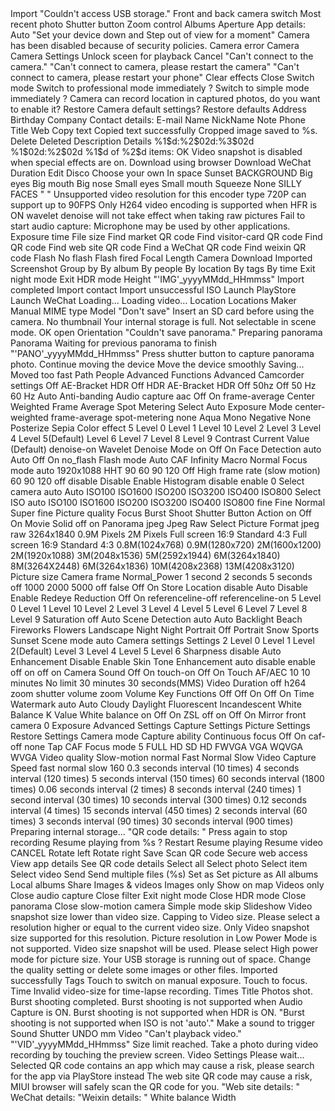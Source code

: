 <?xml version='1.0' encoding='UTF-8'?>
<resources>
  <string name="Import">Import</string>
  <string name="access_sd_fail">"Couldn't access USB storage."</string>
  <string name="accessibility_camera_picker">Front and back camera switch</string>
  <string name="accessibility_review_thumbnail">Most recent photo</string>
  <string name="accessibility_shutter_button">Shutter button</string>
  <string name="accessibility_zoom_control">Zoom control</string>
  <string name="albums">Albums</string>
  <string name="aperture">Aperture</string>
  <string name="app_details">App details:</string>
  <string name="auto">Auto</string>
  <string name="bg_replacement_message">"Set your device down and
Step out of view for a moment"</string>
  <string name="camera_disabled">Camera has been disabled because of security policies.</string>
  <string name="camera_error_title">Camera error</string>
  <string name="camera_label">Camera</string>
  <string name="camera_settings_label">Camera Settings</string>
  <string name="can_not_play_video">Unlock sceen for playback</string>
  <string name="cancel">Cancel</string>
  <string name="cannot_connect_camera">"Can't connect to the camera."</string>
  <string name="cannot_connect_camera_once">"Can't connect to camera, please restart the camera"</string>
  <string name="cannot_connect_camera_twice">"Can't connect to camera, please restart your phone"</string>
  <string name="clear_effects">Clear effects</string>
  <string name="close">Close</string>
  <string name="confirm_change_mode_title">Switch mode</string>
  <string name="confirm_change_to_expert_mode_message">Switch to professional mode immediately ?</string>
  <string name="confirm_change_to_simple_mode_message">Switch to simple mode immediately ?</string>
  <string name="confirm_location_message">Camera can record location in captured photos, do you want to enable it?</string>
  <string name="confirm_restore_message">Restore Camera default settings?</string>
  <string name="confirm_restore_title">Restore defaults</string>
  <string name="contact_address">Address</string>
  <string name="contact_birthday">Birthday</string>
  <string name="contact_company">Company</string>
  <string name="contact_details">Contact details:</string>
  <string name="contact_email">E-mail</string>
  <string name="contact_name">Name</string>
  <string name="contact_nickname">NickName</string>
  <string name="contact_note">Note</string>
  <string name="contact_phone">Phone</string>
  <string name="contact_title">Title</string>
  <string name="contact_web">Web</string>
  <string name="copy_text">Copy text</string>
  <string name="copy_text_success">Copied text successfully</string>
  <string name="crop_saved">Cropped image saved to %s.</string>
  <string name="delete">Delete</string>
  <string name="deleted">Deleted</string>
  <string name="description">Description</string>
  <string name="details">Details</string>
  <string name="details_hms">%1$d:%2$02d:%3$02d</string>
  <string name="details_ms">%1$02d:%2$02d</string>
  <string name="details_title">%1$d of %2$d items:</string>
  <string name="dialog_ok">OK</string>
  <string name="disable_video_snapshot_hint">Video snapshot is disabled when special effects are on.</string>
  <string name="download_by_browser">Download using browser</string>
  <string name="download_wechat">Download WeChat</string>
  <string name="duration">Duration</string>
  <string name="edit">Edit</string>
  <string name="effect_backdropper_disco">Disco</string>
  <string name="effect_backdropper_gallery">Choose your own</string>
  <string name="effect_backdropper_space">In space</string>
  <string name="effect_backdropper_sunset">Sunset</string>
  <string name="effect_background">BACKGROUND</string>
  <string name="effect_goofy_face_big_eyes">Big eyes</string>
  <string name="effect_goofy_face_big_mouth">Big mouth</string>
  <string name="effect_goofy_face_big_nose">Big nose</string>
  <string name="effect_goofy_face_small_eyes">Small eyes</string>
  <string name="effect_goofy_face_small_mouth">Small mouth</string>
  <string name="effect_goofy_face_squeeze">Squeeze</string>
  <string name="effect_none">None</string>
  <string name="effect_silly_faces">SILLY FACES</string>
  <string name="empty">" "</string>
  <string name="error_app_unsupported">Unsupported video resolution for this encoder type</string>
  <string name="error_app_unsupported_hfr_720p">720P can support up to 90FPS</string>
  <string name="error_app_unsupported_hfr_codec">Only H264 video encoding is supported when HFR is ON</string>
  <string name="error_app_unsupported_raw_wavelet">wavelet denoise will not take effect when taking raw pictures</string>
  <string name="error_fail_to_start_audio_capture">Fail to start audio capture: Microphone may be used by other applications.</string>
  <string name="exposure_time">Exposure time</string>
  <string name="file_size">File size</string>
  <string name="find_market_qrcode">Find market QR code</string>
  <string name="find_mecard_qrcode">Find visitor-card QR code</string>
  <string name="find_other_qrcode">Find QR code</string>
  <string name="find_web_qrcode">Find web site QR code</string>
  <string name="find_wechat_qrcode">Find a WeChat QR code</string>
  <string name="find_weixin_qrcode">Find weixin QR code</string>
  <string name="flash">Flash</string>
  <string name="flash_off">No flash</string>
  <string name="flash_on">Flash fired</string>
  <string name="focal_length">Focal Length</string>
  <string name="folder_camera">Camera</string>
  <string name="folder_download">Download</string>
  <string name="folder_imported">Imported</string>
  <string name="folder_screenshot">Screenshot</string>
  <string name="group_by">Group by</string>
  <string name="group_by_album">By album</string>
  <string name="group_by_faces">By people</string>
  <string name="group_by_location">By location</string>
  <string name="group_by_tags">By tags</string>
  <string name="group_by_time">By time</string>
  <string name="hand_night_exit_button_text">Exit night mode</string>
  <string name="hdr_exit_button_text">Exit HDR mode</string>
  <string name="height">Height</string>
  <string name="image_file_name_format">"'IMG'_yyyyMMdd_HHmmss"</string>
  <string name="import_complete">Import completed</string>
  <string name="import_contact">Import contact</string>
  <string name="import_fail">Import unsuccessful</string>
  <string name="iso">ISO</string>
  <string name="launch_market">Launch PlayStore</string>
  <string name="launch_wechat">Launch WeChat</string>
  <string name="loading">Loading...</string>
  <string name="loading_video">Loading video...</string>
  <string name="location">Location</string>
  <string name="locations">Locations</string>
  <string name="maker">Maker</string>
  <string name="manual">Manual</string>
  <string name="mimetype">MIME type</string>
  <string name="model">Model</string>
  <string name="no_save">"Don't save"</string>
  <string name="no_storage">Insert an SD card before using the camera.</string>
  <string name="no_thumbnail">No thumbnail</string>
  <string name="not_enough_space">Your internal storage is full.</string>
  <string name="not_selectable_in_scene_mode">Not selectable in scene mode.</string>
  <string name="ok">OK</string>
  <string name="open">open</string>
  <string name="orientation">Orientation</string>
  <string name="pano_dialog_panorama_failed">"Couldn't save panorama."</string>
  <string name="pano_dialog_prepare_preview">Preparing panorama</string>
  <string name="pano_dialog_title">Panorama</string>
  <string name="pano_dialog_waiting_previous">Waiting for previous panorama to finish</string>
  <string name="pano_file_name_format">"'PANO'_yyyyMMdd_HHmmss"</string>
  <string name="pano_how_to_use_prompt">Press shutter button to capture panorama photo.</string>
  <string name="pano_how_to_use_prompt_go_on_moving">Continue moving the device</string>
  <string name="pano_how_to_use_prompt_to_move">Move the device smoothly</string>
  <string name="pano_review_saving_indication_str">Saving...</string>
  <string name="pano_too_fast_prompt">Moved too fast</string>
  <string name="path">Path</string>
  <string name="people">People</string>
  <string name="pref_advanced_functions">Advanced Functions</string>
  <string name="pref_advanced_settings">Advanced</string>
  <string name="pref_camcorder_settings_category">Camcorder settings</string>
  <string name="pref_camera_ae_bracket_hdr_default">Off</string>
  <string name="pref_camera_ae_bracket_hdr_entry_ae_bracket">AE-Bracket</string>
  <string name="pref_camera_ae_bracket_hdr_entry_hdr">HDR</string>
  <string name="pref_camera_ae_bracket_hdr_entry_off">Off</string>
  <string name="pref_camera_ae_bracket_hdr_title">HDR</string>
  <string name="pref_camera_ae_bracket_hdr_value_ae_bracket">AE-Bracket</string>
  <string name="pref_camera_ae_bracket_hdr_value_hdr">HDR</string>
  <string name="pref_camera_ae_bracket_hdr_value_off">Off</string>
  <string name="pref_camera_antibanding_default">50hz</string>
  <string name="pref_camera_antibanding_entry_0">Off</string>
  <string name="pref_camera_antibanding_entry_1">50 Hz</string>
  <string name="pref_camera_antibanding_entry_2">60 Hz</string>
  <string name="pref_camera_antibanding_entry_3">Auto</string>
  <string name="pref_camera_antibanding_title">Anti-banding</string>
  <string name="pref_camera_audio_capture_title">Audio capture</string>
  <string name="pref_camera_audioencoder_default">aac</string>
  <string name="pref_camera_auto_focus_title_entry_off">Off</string>
  <string name="pref_camera_auto_focus_title_entry_on">On</string>
  <string name="pref_camera_autoexposure_default">frame-average</string>
  <string name="pref_camera_autoexposure_entry_centerweighted">Center Weighted</string>
  <string name="pref_camera_autoexposure_entry_frameaverage">Frame Average</string>
  <string name="pref_camera_autoexposure_entry_spotmetering">Spot Metering</string>
  <string name="pref_camera_autoexposure_title">Select Auto Exposure Mode</string>
  <string name="pref_camera_autoexposure_value_centerweighted">center-weighted</string>
  <string name="pref_camera_autoexposure_value_frameaverage">frame-average</string>
  <string name="pref_camera_autoexposure_value_spotmetering">spot-metering</string>
  <string name="pref_camera_coloreffect_default">none</string>
  <string name="pref_camera_coloreffect_entry_aqua">Aqua</string>
  <string name="pref_camera_coloreffect_entry_mono">Mono</string>
  <string name="pref_camera_coloreffect_entry_negative">Negative</string>
  <string name="pref_camera_coloreffect_entry_none">None</string>
  <string name="pref_camera_coloreffect_entry_posterize">Posterize</string>
  <string name="pref_camera_coloreffect_entry_sepia">Sepia</string>
  <string name="pref_camera_coloreffect_title">Color effect</string>
  <string name="pref_camera_contrast_default">5</string>
  <string name="pref_camera_contrast_entry_level0">Level 0</string>
  <string name="pref_camera_contrast_entry_level1">Level 1</string>
  <string name="pref_camera_contrast_entry_level10">Level 10</string>
  <string name="pref_camera_contrast_entry_level2">Level 2</string>
  <string name="pref_camera_contrast_entry_level3">Level 3</string>
  <string name="pref_camera_contrast_entry_level4">Level 4</string>
  <string name="pref_camera_contrast_entry_level5">Level 5(Default)</string>
  <string name="pref_camera_contrast_entry_level6">Level 6</string>
  <string name="pref_camera_contrast_entry_level7">Level 7</string>
  <string name="pref_camera_contrast_entry_level8">Level 8</string>
  <string name="pref_camera_contrast_entry_level9">Level 9</string>
  <string name="pref_camera_contrast_title">Contrast</string>
  <string name="pref_camera_current_k_value">Current Value</string>
  <string name="pref_camera_default_suffix">(Default)</string>
  <string name="pref_camera_denoise_default">denoise-on</string>
  <string name="pref_camera_denoise_title">Wavelet Denoise Mode</string>
  <string name="pref_camera_facedetection_default">on</string>
  <string name="pref_camera_facedetection_entry_off">Off</string>
  <string name="pref_camera_facedetection_entry_on">On</string>
  <string name="pref_camera_facedetection_title">Face Detection</string>
  <string name="pref_camera_flashmode_default">auto</string>
  <string name="pref_camera_flashmode_entry_auto">Auto</string>
  <string name="pref_camera_flashmode_entry_off">Off</string>
  <string name="pref_camera_flashmode_entry_on">On</string>
  <string name="pref_camera_flashmode_no_flash">no_flash</string>
  <string name="pref_camera_flashmode_title">Flash mode</string>
  <string name="pref_camera_focusmode_entry_auto">Auto</string>
  <string name="pref_camera_focusmode_entry_continuous">CAF</string>
  <string name="pref_camera_focusmode_entry_infinity">Infinity</string>
  <string name="pref_camera_focusmode_entry_macro">Macro</string>
  <string name="pref_camera_focusmode_entry_normal">Normal</string>
  <string name="pref_camera_focusmode_title">Focus mode</string>
  <string name="pref_camera_focusmode_value_default">auto</string>
  <string name="pref_camera_front_picture_size_default">1920x1088</string>
  <string name="pref_camera_hand_night_title">HHT</string>
  <string name="pref_camera_hfr_default">90</string>
  <string name="pref_camera_hfr_entry_2x">60</string>
  <string name="pref_camera_hfr_entry_3x">90</string>
  <string name="pref_camera_hfr_entry_4x">120</string>
  <string name="pref_camera_hfr_entry_off">Off</string>
  <string name="pref_camera_hfr_title">High frame rate (slow motion)</string>
  <string name="pref_camera_hfr_value_2x">60</string>
  <string name="pref_camera_hfr_value_3x">90</string>
  <string name="pref_camera_hfr_value_4x">120</string>
  <string name="pref_camera_hfr_value_off">off</string>
  <string name="pref_camera_histogram_default">disable</string>
  <string name="pref_camera_histogram_entry_disable">Disable</string>
  <string name="pref_camera_histogram_entry_enable">Enable</string>
  <string name="pref_camera_histogram_title">Histogram</string>
  <string name="pref_camera_histogram_value_disable">disable</string>
  <string name="pref_camera_histogram_value_enable">enable</string>
  <string name="pref_camera_id_default">0</string>
  <string name="pref_camera_id_title">Select camera</string>
  <string name="pref_camera_iso_default">auto</string>
  <string name="pref_camera_iso_entry_auto">Auto</string>
  <string name="pref_camera_iso_entry_iso100">ISO100</string>
  <string name="pref_camera_iso_entry_iso1600">ISO1600</string>
  <string name="pref_camera_iso_entry_iso200">ISO200</string>
  <string name="pref_camera_iso_entry_iso3200">ISO3200</string>
  <string name="pref_camera_iso_entry_iso400">ISO400</string>
  <string name="pref_camera_iso_entry_iso800">ISO800</string>
  <string name="pref_camera_iso_title">Select ISO</string>
  <string name="pref_camera_iso_value_auto">auto</string>
  <string name="pref_camera_iso_value_iso100">ISO100</string>
  <string name="pref_camera_iso_value_iso1600">ISO1600</string>
  <string name="pref_camera_iso_value_iso200">ISO200</string>
  <string name="pref_camera_iso_value_iso3200">ISO3200</string>
  <string name="pref_camera_iso_value_iso400">ISO400</string>
  <string name="pref_camera_iso_value_iso800">ISO800</string>
  <string name="pref_camera_jpegquality_default">fine</string>
  <string name="pref_camera_jpegquality_entry_fine">Fine</string>
  <string name="pref_camera_jpegquality_entry_normal">Normal</string>
  <string name="pref_camera_jpegquality_entry_superfine">Super fine</string>
  <string name="pref_camera_jpegquality_title">Picture quality</string>
  <string name="pref_camera_long_pressing_burst_shooting_entry_off">Focus</string>
  <string name="pref_camera_long_pressing_burst_shooting_entry_on">Burst Shoot</string>
  <string name="pref_camera_long_pressing_burst_shooting_title">Shutter Button Action</string>
  <string name="pref_camera_movie_solid_default">on</string>
  <string name="pref_camera_movie_solid_entry_off">Off</string>
  <string name="pref_camera_movie_solid_entry_on">On</string>
  <string name="pref_camera_movie_solid_title">Movie Solid</string>
  <string name="pref_camera_movie_solid_value_off">off</string>
  <string name="pref_camera_movie_solid_value_on">on</string>
  <string name="pref_camera_panoramamode_title">Panorama</string>
  <string name="pref_camera_picture_format_default">jpeg</string>
  <string name="pref_camera_picture_format_entry_jpeg">Jpeg</string>
  <string name="pref_camera_picture_format_entry_raw">Raw</string>
  <string name="pref_camera_picture_format_title">Select Picture Format</string>
  <string name="pref_camera_picture_format_value_jpeg">jpeg</string>
  <string name="pref_camera_picture_format_value_raw">raw</string>
  <string name="pref_camera_picture_size_default">3264x1840</string>
  <string name="pref_camera_picturesize_entry_1280x720">0.9M Pixels</string>
  <string name="pref_camera_picturesize_entry_1920x1080">2M Pixels</string>
  <string name="pref_camera_picturesize_entry_3200x1800">Full screen 16:9</string>
  <string name="pref_camera_picturesize_entry_3200x2400">Standard 4:3</string>
  <string name="pref_camera_picturesize_entry_4208x2368">Full screen 16:9</string>
  <string name="pref_camera_picturesize_entry_4208x3120">Standard 4:3</string>
  <string name="pref_camera_picturesize_professional_entry_1024x768">0.8M(1024x768)</string>
  <string name="pref_camera_picturesize_professional_entry_1280x720">0.9M(1280x720)</string>
  <string name="pref_camera_picturesize_professional_entry_1600x1200">2M(1600x1200)</string>
  <string name="pref_camera_picturesize_professional_entry_1920x1080">2M(1920x1088)</string>
  <string name="pref_camera_picturesize_professional_entry_2048x1536">3M(2048x1536)</string>
  <string name="pref_camera_picturesize_professional_entry_2592x1944">5M(2592x1944)</string>
  <string name="pref_camera_picturesize_professional_entry_3200x1800">6M(3264x1840)</string>
  <string name="pref_camera_picturesize_professional_entry_3200x2400">8M(3264X2448)</string>
  <string name="pref_camera_picturesize_professional_entry_3264x1836">6M(3264x1836)</string>
  <string name="pref_camera_picturesize_professional_entry_4208x2368">10M(4208x2368)</string>
  <string name="pref_camera_picturesize_professional_entry_4208x3120">13M(4208x3120)</string>
  <string name="pref_camera_picturesize_title">Picture size</string>
  <string name="pref_camera_picturesize_title_simple_mode">Camera frame</string>
  <string name="pref_camera_powermode_default">Normal_Power</string>
  <string name="pref_camera_preview_entry_1000">1 second</string>
  <string name="pref_camera_preview_entry_2000">2 seconds</string>
  <string name="pref_camera_preview_entry_5000">5 seconds</string>
  <string name="pref_camera_preview_entry_off">off</string>
  <string name="pref_camera_preview_value_1000">1000</string>
  <string name="pref_camera_preview_value_2000">2000</string>
  <string name="pref_camera_preview_value_5000">5000</string>
  <string name="pref_camera_preview_value_off">off</string>
  <string name="pref_camera_recordlocation_default">false</string>
  <string name="pref_camera_recordlocation_entry_off">Off</string>
  <string name="pref_camera_recordlocation_entry_on">On</string>
  <string name="pref_camera_recordlocation_title">Store Location</string>
  <string name="pref_camera_redeyereduction_default">disable</string>
  <string name="pref_camera_redeyereduction_entry_auto">Auto</string>
  <string name="pref_camera_redeyereduction_entry_disable">Disable</string>
  <string name="pref_camera_redeyereduction_entry_enable">Enable</string>
  <string name="pref_camera_redeyereduction_title">Redeye Reduction</string>
  <string name="pref_camera_referenceline_entry_off">Off</string>
  <string name="pref_camera_referenceline_entry_on">On</string>
  <string name="pref_camera_referenceline_entryvalue_off">referenceline-off</string>
  <string name="pref_camera_referenceline_entryvalue_on">referenceline-on</string>
  <string name="pref_camera_saturation_default">5</string>
  <string name="pref_camera_saturation_entry_level0">Level 0</string>
  <string name="pref_camera_saturation_entry_level1">Level 1</string>
  <string name="pref_camera_saturation_entry_level10">Level 10</string>
  <string name="pref_camera_saturation_entry_level2">Level 2</string>
  <string name="pref_camera_saturation_entry_level3">Level 3</string>
  <string name="pref_camera_saturation_entry_level4">Level 4</string>
  <string name="pref_camera_saturation_entry_level5">Level 5</string>
  <string name="pref_camera_saturation_entry_level6">Level 6</string>
  <string name="pref_camera_saturation_entry_level7">Level 7</string>
  <string name="pref_camera_saturation_entry_level8">Level 8</string>
  <string name="pref_camera_saturation_entry_level9">Level 9</string>
  <string name="pref_camera_saturation_title">Saturation</string>
  <string name="pref_camera_scenedetect_default">off</string>
  <string name="pref_camera_scenedetect_title">Auto Scene Detection</string>
  <string name="pref_camera_scenemode_default">auto</string>
  <string name="pref_camera_scenemode_entry_auto">Auto</string>
  <string name="pref_camera_scenemode_entry_backlight">Backlight</string>
  <string name="pref_camera_scenemode_entry_beach">Beach</string>
  <string name="pref_camera_scenemode_entry_fireworks">Fireworks</string>
  <string name="pref_camera_scenemode_entry_flowers">Flowers</string>
  <string name="pref_camera_scenemode_entry_landscape">Landscape</string>
  <string name="pref_camera_scenemode_entry_night">Night</string>
  <string name="pref_camera_scenemode_entry_night_portrait">Night Portrait</string>
  <string name="pref_camera_scenemode_entry_off">Off</string>
  <string name="pref_camera_scenemode_entry_portrait">Portrait</string>
  <string name="pref_camera_scenemode_entry_snow">Snow</string>
  <string name="pref_camera_scenemode_entry_sports">Sports</string>
  <string name="pref_camera_scenemode_entry_sunset">Sunset</string>
  <string name="pref_camera_scenemode_title">Scene mode</string>
  <string name="pref_camera_selectablezoneaf_default">auto</string>
  <string name="pref_camera_settings_category">Camera settings</string>
  <string name="pref_camera_settings_title">Settings</string>
  <string name="pref_camera_sharpness_default">2</string>
  <string name="pref_camera_sharpness_entry_level0">Level 0</string>
  <string name="pref_camera_sharpness_entry_level1">Level 1</string>
  <string name="pref_camera_sharpness_entry_level2">Level 2(Default)</string>
  <string name="pref_camera_sharpness_entry_level3">Level 3</string>
  <string name="pref_camera_sharpness_entry_level4">Level 4</string>
  <string name="pref_camera_sharpness_entry_level5">Level 5</string>
  <string name="pref_camera_sharpness_entry_level6">Level 6</string>
  <string name="pref_camera_sharpness_title">Sharpness</string>
  <string name="pref_camera_skinToneEnhancement_default">disable</string>
  <string name="pref_camera_skinToneEnhancement_entry_auto">Auto Enhancement</string>
  <string name="pref_camera_skinToneEnhancement_entry_disable">Disable</string>
  <string name="pref_camera_skinToneEnhancement_entry_enable">Enable</string>
  <string name="pref_camera_skinToneEnhancement_title">Skin Tone Enhancement</string>
  <string name="pref_camera_skinToneEnhancement_value_auto">auto</string>
  <string name="pref_camera_skinToneEnhancement_value_disable">disable</string>
  <string name="pref_camera_skinToneEnhancement_value_enable">enable</string>
  <string name="pref_camera_skin_beautify_default">off</string>
  <string name="pref_camera_sound_default">on</string>
  <string name="pref_camera_sound_entry_off">off</string>
  <string name="pref_camera_sound_entry_on">on</string>
  <string name="pref_camera_sound_title">Camera Sound</string>
  <string name="pref_camera_sound_title_entry_off">Off</string>
  <string name="pref_camera_sound_title_entry_on">On</string>
  <string name="pref_camera_touchafaec_default">touch-on</string>
  <string name="pref_camera_touchafaec_entry_off">Off</string>
  <string name="pref_camera_touchafaec_entry_on">On</string>
  <string name="pref_camera_touchafaec_title">Touch AF/AEC</string>
  <string name="pref_camera_video_duration_default">10</string>
  <string name="pref_camera_video_duration_entry_10">10 minutes</string>
  <string name="pref_camera_video_duration_entry_120">No limit</string>
  <string name="pref_camera_video_duration_entry_30">30 minutes</string>
  <string name="pref_camera_video_duration_entry_mms">30 seconds(MMS)</string>
  <string name="pref_camera_video_duration_title">Video Duration</string>
  <string name="pref_camera_video_flashmode_default">off</string>
  <string name="pref_camera_videoencoder_default">h264</string>
  <string name="pref_camera_volumekey_function_default">zoom</string>
  <string name="pref_camera_volumekey_function_entry_shutter">shutter</string>
  <string name="pref_camera_volumekey_function_entry_volume">volume</string>
  <string name="pref_camera_volumekey_function_entry_zooming">zoom</string>
  <string name="pref_camera_volumekey_function_title">Volume Key Functions</string>
  <string name="pref_camera_watermark_default">Off</string>
  <string name="pref_camera_watermark_entry_off">Off</string>
  <string name="pref_camera_watermark_entry_on">On</string>
  <string name="pref_camera_watermark_entryvalue_off">Off</string>
  <string name="pref_camera_watermark_entryvalue_on">On</string>
  <string name="pref_camera_watermark_title">Time Watermark</string>
  <string name="pref_camera_whitebalance_default">auto</string>
  <string name="pref_camera_whitebalance_entry_auto">Auto</string>
  <string name="pref_camera_whitebalance_entry_cloudy">Cloudy</string>
  <string name="pref_camera_whitebalance_entry_daylight">Daylight</string>
  <string name="pref_camera_whitebalance_entry_fluorescent">Fluorescent</string>
  <string name="pref_camera_whitebalance_entry_incandescent">Incandescent</string>
  <string name="pref_camera_whitebalance_k_value_title">White Balance K Value</string>
  <string name="pref_camera_whitebalance_title">White balance</string>
  <string name="pref_camera_zsl_default">on</string>
  <string name="pref_camera_zsl_entry_off">Off</string>
  <string name="pref_camera_zsl_entry_on">On</string>
  <string name="pref_camera_zsl_title">ZSL</string>
  <string name="pref_camera_zsl_value_off">off</string>
  <string name="pref_camera_zsl_value_on">on</string>
  <string name="pref_captrue_mirror_entry_off">Off</string>
  <string name="pref_captrue_mirror_entry_on">On</string>
  <string name="pref_captrue_mirror_title">Mirror front camera</string>
  <string name="pref_exposure_default">0</string>
  <string name="pref_exposure_title">Exposure</string>
  <string name="pref_grp_advanced_settings">Advanced Settings</string>
  <string name="pref_grp_capture_settings">Capture Settings</string>
  <string name="pref_grp_picture_settings">Picture Settings</string>
  <string name="pref_grp_restore_settings">Restore Settings</string>
  <string name="pref_settings_mode">Camera mode</string>
  <string name="pref_video_captrue_ability_title">Capture ability</string>
  <string name="pref_video_continuous_focus">Continuous focus</string>
  <string name="pref_video_continuous_focus_entry_off">Off</string>
  <string name="pref_video_continuous_focus_entry_on">On</string>
  <string name="pref_video_continuous_focus_entryvalue_default">caf-off</string>
  <string name="pref_video_effect_default">none</string>
  <string name="pref_video_focusmode_entry_auto">Tap</string>
  <string name="pref_video_focusmode_entry_continuous">CAF</string>
  <string name="pref_video_focusmode_title">Focus mode</string>
  <string name="pref_video_quality_default">5</string>
  <string name="pref_video_quality_entry_1080p">FULL HD</string>
  <string name="pref_video_quality_entry_480p">SD</string>
  <string name="pref_video_quality_entry_720p">HD</string>
  <string name="pref_video_quality_entry_fwvga">FWVGA</string>
  <string name="pref_video_quality_entry_vga">VGA</string>
  <string name="pref_video_quality_entry_wqvga">WQVGA</string>
  <string name="pref_video_quality_entry_wvga">WVGA</string>
  <string name="pref_video_quality_title">Video quality</string>
  <string name="pref_video_slow_speed_title_simple_mode">Slow-motion</string>
  <string name="pref_video_speed_default">normal</string>
  <string name="pref_video_speed_entry_fast">Fast</string>
  <string name="pref_video_speed_entry_normal">Normal</string>
  <string name="pref_video_speed_entry_slow">Slow</string>
  <string name="pref_video_speed_title">Video Capture Speed</string>
  <string name="pref_video_speed_value_fast">fast</string>
  <string name="pref_video_speed_value_normal">normal</string>
  <string name="pref_video_speed_value_slow">slow</string>
  <string name="pref_video_time_lapse_frame_interval_default">160</string>
  <string name="pref_video_time_lapse_frame_interval_entry_10">0.3 seconds interval (10 times)</string>
  <string name="pref_video_time_lapse_frame_interval_entry_120">4 seconds interval (120 times)</string>
  <string name="pref_video_time_lapse_frame_interval_entry_150">5 seconds interval (150 times)</string>
  <string name="pref_video_time_lapse_frame_interval_entry_1800">60 seconds interval (1800 times)</string>
  <string name="pref_video_time_lapse_frame_interval_entry_2">0.06 seconds interval (2 times)</string>
  <string name="pref_video_time_lapse_frame_interval_entry_240">8 seconds interval (240 times)</string>
  <string name="pref_video_time_lapse_frame_interval_entry_30">1 second interval (30 times)</string>
  <string name="pref_video_time_lapse_frame_interval_entry_300">10 seconds interval (300 times)</string>
  <string name="pref_video_time_lapse_frame_interval_entry_4">0.12 seconds interval (4 times)</string>
  <string name="pref_video_time_lapse_frame_interval_entry_450">15 seconds interval (450 times)</string>
  <string name="pref_video_time_lapse_frame_interval_entry_60">2 seconds interval (60 times)</string>
  <string name="pref_video_time_lapse_frame_interval_entry_90">3 seconds interval (90 times)</string>
  <string name="pref_video_time_lapse_frame_interval_entry_900">30 seconds interval (900 times)</string>
  <string name="preparing_sd">Preparing internal storage...</string>
  <string name="qr_code_details">"QR code details: "</string>
  <string name="record_back_pressed_hint">Press again to stop recording</string>
  <string name="resume_playing_message">Resume playing from %s ?</string>
  <string name="resume_playing_restart">Restart</string>
  <string name="resume_playing_resume">Resume playing</string>
  <string name="resume_playing_title">Resume video</string>
  <string name="review_cancel">CANCEL</string>
  <string name="rotate_left">Rotate left</string>
  <string name="rotate_right">Rotate right</string>
  <string name="save">Save</string>
  <string name="scan_qrcode">Scan QR code</string>
  <string name="secure_access_web_url">Secure web access</string>
  <string name="see_app_details">View app details</string>
  <string name="see_qrcode_detals">See QR code details</string>
  <string name="select_all">Select all</string>
  <string name="select_image">Select photo</string>
  <string name="select_item">Select item</string>
  <string name="select_video">Select video</string>
  <string name="send">Send</string>
  <string name="send_multiple_files_hint_format">Send multiple files (%s)</string>
  <string name="set_as">Set as</string>
  <string name="set_image">Set picture as</string>
  <string name="set_label_all_albums">All albums</string>
  <string name="set_label_local_albums">Local albums</string>
  <string name="share">Share</string>
  <string name="show_all">Images &amp; videos</string>
  <string name="show_images_only">Images only</string>
  <string name="show_on_map">Show on map</string>
  <string name="show_videos_only">Videos only</string>
  <string name="simple_mode_button_text_audio_capture">Close audio capture</string>
  <string name="simple_mode_button_text_color_effect">Close filter</string>
  <string name="simple_mode_button_text_hand_night">Exit night mode</string>
  <string name="simple_mode_button_text_hdr">Close HDR mode</string>
  <string name="simple_mode_button_text_panorama">Close panorama</string>
  <string name="simple_mode_button_text_slow_video">Close slow-motion camera</string>
  <string name="simple_mode_title">Simple mode</string>
  <string name="skip">skip</string>
  <string name="slideshow">Slideshow</string>
  <string name="snapshot_lower_than_video">Video snapshot size lower than video size. Capping to Video size. Please select a resolution higher or equal to the current video size.</string>
  <string name="snapshot_qcif_and_d1">Only Video snapshot size supported for this resolution.</string>
  <string name="snapshotsize_low_powermode">Picture resolution in Low Power Mode is not supported. Video size snapshot will be used. Please select High power mode for picture size.</string>
  <string name="spaceIsLow_content">Your USB storage is running out of space. Change the quality setting or delete some images or other files.</string>
  <string name="success_message_import_from_account">Imported successfully</string>
  <string name="tags">Tags</string>
  <string name="tap_to_exposure">Touch to switch on manual exposure.</string>
  <string name="tap_to_focus">Touch to focus.</string>
  <string name="time">Time</string>
  <string name="time_lapse_error">Invalid video-size for time-lapse recording.</string>
  <string name="times">Times</string>
  <string name="title">Title</string>
  <string name="toast_burst_snap_finished_end">Photos shot.</string>
  <string name="toast_burst_snap_finished_start">Burst shooting completed.</string>
  <string name="toast_burst_snap_forbidden_when_audio_capture_open">Burst shooting is not supported when Audio Capture is ON.</string>
  <string name="toast_burst_snap_forbidden_when_hdr_open">Burst shooting is not supported when HDR is ON.</string>
  <string name="toast_burst_snap_forbidden_when_iso_not_auto">"Burst shooting is not supported when ISO is not 'auto'."</string>
  <string name="toast_start_audio_capture">Make a sound to trigger Sound Shutter</string>
  <string name="undo">UNDO</string>
  <string name="unit_mm">mm</string>
  <string name="video_camera_label">Video</string>
  <string name="video_err">"Can't playback video."</string>
  <string name="video_file_name_format">"'VID'_yyyyMMdd_HHmmss"</string>
  <string name="video_reach_size_limit">Size limit reached.</string>
  <string name="video_snapshot_hint">Take a photo during video recording by touching the preview screen.</string>
  <string name="videocamera_settings_label">Video Settings</string>
  <string name="wait">Please wait...</string>
  <string name="web_url_apk_warning">Selected QR code contains an app which may cause a risk, please search for the app via PlayStore instead</string>
  <string name="web_url_warning">The web site QR code may cause a risk, MIUI browser will safely scan the QR code for you.</string>
  <string name="website_details">"Web site details: "</string>
  <string name="wechat_details">WeChat details:</string>
  <string name="weixin_details">"Weixin details: "</string>
  <string name="white_balance">White balance</string>
  <string name="width">Width</string>
</resources>
